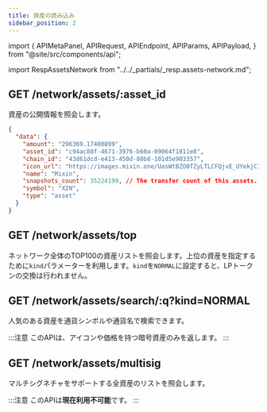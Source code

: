 ```yaml
---
title: 資産の読み込み
sidebar_position: 2
---
```


import {
  APIMetaPanel,
  APIRequest,
  APIEndpoint,
  APIParams,
  APIPayload,
} from "@site/src/components/api";

import RespAssetsNetwork from "../../_partials/_resp.assets-network.md";

## GET /network/assets/:asset_id

資産の公開情報を照会します。

<APIEndpoint url="/network/assets/:asset_id" />

<APIMetaPanel scope="" />

<APIParams p-asset_id="the asset's id" p-asset_id-required={true} />

<APIRequest
  title="Read an asset"
  isPublic
  url="/network/assets/c94ac88f-4671-3976-b60a-09064f1811e8"
/>

```json title="Response"
{
  "data": {
    "amount": "296369.17400899",
    "asset_id": "c94ac88f-4671-3976-b60a-09064f1811e8",
    "chain_id": "43d61dcd-e413-450d-80b8-101d5e903357",
    "icon_url": "https://images.mixin.one/UasWtBZO0TZyLTLCFQjvE_UYekjC7eHCuT_9_52ZpzmCC-X-NPioVegng7Hfx0XmIUavZgz5UL-HIgPCBECc-Ws=s128",
    "name": "Mixin",
    "snapshots_count": 35224199, // The transfer count of this assets.
    "symbol": "XIN",
    "type": "asset"
  }
}
```

## GET /network/assets/top

ネットワーク全体のTOP100の資産リストを照会します。上位の資産を指定するために`kind`パラメーターを利用します。`kind`を`NORMAL`に設定すると、LPトークンの交換は行われません。

<APIEndpoint url="/network/assets/top?kind=NORMAL" />

<APIMetaPanel scope="" />

<APIParams
  p-kind="ALL, NORMAL, BARREN, ALL by default."
/>

<APIRequest title="Read top 100 assets" isPublic url="/network/assets/top" />

<RespAssetsNetwork />

## GET /network/assets/search/:q?kind=NORMAL

人気のある資産を通貨シンボルや通貨名で検索できます。

:::注意
このAPIは、アイコンや価格を持つ暗号資産のみを返します。
:::

<APIEndpoint url="/network/assets/search/:q" />

<APIMetaPanel scope="" />

<APIParams 
  p-q="the keyword" 
  p-q-required={true}
  p-kind="ALL, NORMAL, BARREN, ALL by default."
/>

<APIRequest
  title="Search assets by keywords"
  isPublic
  url="/network/assets/search/btc"
/>

<RespAssetsNetwork />

## GET /network/assets/multisig

マルチシグネチャをサポートする全資産のリストを照会します。

:::注意
このAPIは**現在利用不可能**です。
:::

<APIEndpoint url="/network/assets/multisig" />

<APIMetaPanel scope="" />

<APIRequest
  title="Query assets that support multisig"
  isPublic
  url="/network/assets/multisig"
/>

<RespAssetsNetwork />
